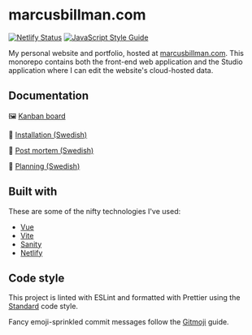 # marcusbillman.com

[![Netlify Status](https://api.netlify.com/api/v1/badges/a356e4ba-4f3a-4af9-b518-5005f42fb830/deploy-status)](https://app.netlify.com/sites/keen-bhabha-0efbc3/deploys) [![JavaScript Style Guide](https://img.shields.io/badge/code_style-standard-brightgreen.svg)](https://standardjs.com)

My personal website and portfolio, hosted at [marcusbillman.com](https://marcusbillman.com). This monorepo contains both the front-end web application and the Studio application where I can edit the website's cloud-hosted data.

## Documentation

🖼 [Kanban board](https://github.com/NTIG-Umea/projekt-marcusbillman/projects/1)

📑 [Installation (Swedish)](https://github.com/NTIG-Umea/projekt-marcusbillman/wiki/Installation)

📑 [Post mortem (Swedish)](https://github.com/NTIG-Umea/projekt-marcusbillman/wiki/Post-mortem)

📑 [Planning (Swedish)](https://github.com/NTIG-Umea/projekt-marcusbillman/wiki/Planering)

## Built with

These are some of the nifty technologies I've used:

- [Vue](https://vuejs.org/)
- [Vite](https://vitejs.dev/)
- [Sanity](https://www.sanity.io)
- [Netlify](https://www.netlify.com/)

## Code style

This project is linted with ESLint and formatted with Prettier using the [Standard](https://standardjs.com) code style.

Fancy emoji-sprinkled commit messages follow the [Gitmoji](https://gitmoji.dev/) guide.
